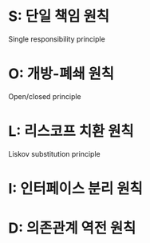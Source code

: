 # S: 단일 책임 원칙
Single responsibility principle
# O: 개방-폐쇄 원칙
Open/closed principle
# L: 리스코프 치환 원칙
Liskov substitution principle
# I: 인터페이스 분리 원칙

# D: 의존관계 역전 원칙
